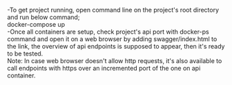 -To get project running, open command line on the project's root directory and run below command;<br />
docker-compose up<br />
-Once all containers are setup, check project's api port with docker-ps command and open it on a web browser by adding swagger/index.html to the link, the overview of api endpoints is supposed to appear, then it's ready to be tested.<br />
Note: In case web browser doesn't allow http requests, it's also available to call endpoints with https over an incremented port of the one on api container.